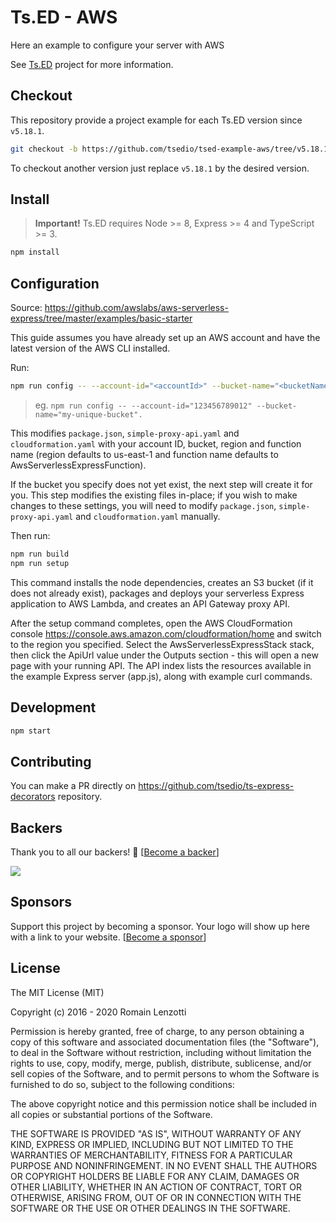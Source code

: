 # Ts.ED - AWS

Here an example to configure your server with AWS

See [Ts.ED](https://tsed.io) project for more information.

## Checkout

This repository provide a project example for each Ts.ED version since `v5.18.1`.

```bash
git checkout -b https://github.com/tsedio/tsed-example-aws/tree/v5.18.1
```

To checkout another version just replace `v5.18.1` by the desired version.

## Install

> **Important!** Ts.ED requires Node >= 8, Express >= 4 and TypeScript >= 3.

```bash
npm install
```

## Configuration 

Source: https://github.com/awslabs/aws-serverless-express/tree/master/examples/basic-starter

This guide assumes you have already set up an AWS account and have the latest version of the AWS CLI installed.

Run:
```bash
npm run config -- --account-id="<accountId>" --bucket-name="<bucketName>" [--region="<region>" --function-name="<functionName>"]
```
> eg. `npm run config -- --account-id="123456789012" --bucket-name="my-unique-bucket".`

This modifies `package.json`, `simple-proxy-api.yaml` and `cloudformation.yaml` with your account ID, bucket, region and function name
 (region defaults to us-east-1 and function name defaults to AwsServerlessExpressFunction). 
 
If the bucket you specify does not yet exist, the next step will create it for you.
This step modifies the existing files in-place; if you wish to make changes to these settings, 
you will need to modify `package.json`, `simple-proxy-api.yaml` and `cloudformation.yaml` manually.

Then run:
```bash
npm run build
npm run setup
```
This command installs the node dependencies, creates an S3 bucket (if it does not already exist), packages and deploys your serverless Express application to AWS Lambda, and creates an API Gateway proxy API.

After the setup command completes, open the AWS CloudFormation console https://console.aws.amazon.com/cloudformation/home and switch to the region you specified. Select the AwsServerlessExpressStack stack, then click the ApiUrl value under the Outputs section - this will open a new page with your running API. The API index lists the resources available in the example Express server (app.js), along with example curl commands.

## Development

```bash
npm start
```

## Contributing

You can make a PR directly on https://github.com/tsedio/ts-express-decorators repository.

## Backers

Thank you to all our backers! 🙏 [[Become a backer](https://opencollective.com/tsed#backer)]

<a href="https://opencollective.com/tsed#backers" target="_blank"><img src="https://opencollective.com/tsed/tiers/backer.svg?width=890"></a>


## Sponsors

Support this project by becoming a sponsor. Your logo will show up here with a link to your website. [[Become a sponsor](https://opencollective.com/tsed#sponsor)]

## License

The MIT License (MIT)

Copyright (c) 2016 - 2020 Romain Lenzotti

Permission is hereby granted, free of charge, to any person obtaining a copy of this software and associated documentation files (the "Software"), to deal in the Software without restriction, including without limitation the rights to use, copy, modify, merge, publish, distribute, sublicense, and/or sell copies of the Software, and to permit persons to whom the Software is furnished to do so, subject to the following conditions:

The above copyright notice and this permission notice shall be included in all copies or substantial portions of the Software.

THE SOFTWARE IS PROVIDED "AS IS", WITHOUT WARRANTY OF ANY KIND, EXPRESS OR IMPLIED, INCLUDING BUT NOT LIMITED TO THE WARRANTIES OF MERCHANTABILITY, FITNESS FOR A PARTICULAR PURPOSE AND NONINFRINGEMENT. IN NO EVENT SHALL THE AUTHORS OR COPYRIGHT HOLDERS BE LIABLE FOR ANY CLAIM, DAMAGES OR OTHER LIABILITY, WHETHER IN AN ACTION OF CONTRACT, TORT OR OTHERWISE, ARISING FROM, OUT OF OR IN CONNECTION WITH THE SOFTWARE OR THE USE OR OTHER DEALINGS IN THE SOFTWARE.

[travis]: https://travis-ci.org/
